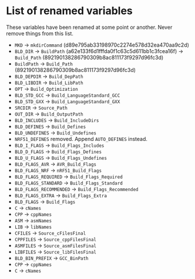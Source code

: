 # List of renamed variables

These variables have been renamed at some point or another.
Never remove things from this list.

 - `MKD` -> `mkdirCommand` (d89e795ab33198970c2274e578d32ea470aa9c2d)
 - `BLD_DIR` -> `BuildPath` (a62e133f6d1fffda0f1c63c5d611bb1c3fcea16f) -> `Build_Path` (892190138286790309b8ac811173f9297d96fc3d)
 - `BuildPath` -> `Build_Path` (892190138286790309b8ac811173f9297d96fc3d)
 - `BLD_DEPDIR` -> `Build_DepPath`
 - `BLD_LIBDIR` -> `Build_LibPath`
 - `OPT` -> `Build_Optimization`
 - `BLD_STD_GCC` -> `Build_LanguageStandard_GCC`
 - `BLD_STD_GXX` -> `Build_LanguageStandard_GXX`
 - `SRCDIR` -> `Source_Path`
 - `OUT_DIR` -> `Build_OutputPath`
 - `BLD_INCLUDES` -> `Build_IncludeDirs`
 - `BLD_DEFINES` -> `Build_Defines`
 - `BLD_UNDEFINES` -> `Build_Undefines`
 - `NRF51_DEFINES` removed. Append `AUTO_DEFINES` instead.
 - `BLD_I_FLAGS` -> `Build_Flags_Includes`
 - `BLD_D_FLAGS` -> `Build_Flags_Defines`
 - `BLD_U_FLAGS` -> `Build_Flags_Undefines`
 - `BLD_FLAGS_AVR` -> `AVR_Build_Flags`
 - `BLD_FLAGS_NRF` -> `nRF51_Build_Flags`
 - `BLD_FLAGS_REQUIRED` -> `Build_Flags_Required`
 - `BLD_FLAGS_STANDARD` -> `Build_Flags_Standard`
 - `BLD_FLAGS_RECOMMENDED` -> `Build_Flags_Recommended`
 - `BLD_FLAGS_EXTRA` -> `Build_Flags_Extra`
 - `BLD_FLAGS` -> `Build_Flags`
 - `C` -> `cNames`
 - `CPP` -> `cppNames`
 - `ASM` -> `asmNames`
 - `LIB` -> `libNames`
 - `CFILES` -> `Source_cFilesFinal`
 - `CPPFILES` -> `Source_cppFilesFinal`
 - `ASMFILES` -> `Source_asmFilesFinal`
 - `LIBFILES` -> `Source_libFilesFinal`
 - `BLD_BIN_PREFIX` -> `GCC_BinPath`
 - `CPP` -> `cppNames`
 - `C` -> `cNames`
